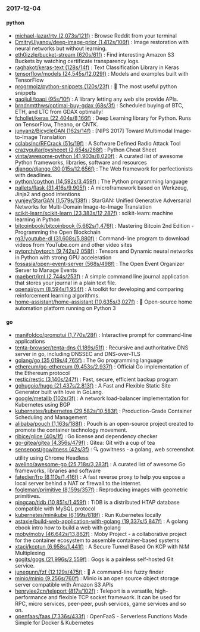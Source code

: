 ### 2017-12-04

#### python
* [michael-lazar/rtv (2,073s/121f)](https://github.com/michael-lazar/rtv) : Browse Reddit from your terminal
* [DmitryUlyanov/deep-image-prior (1,412s/106f)](https://github.com/DmitryUlyanov/deep-image-prior) : Image restoration with neural networks but without learning.
* [eth0izzle/bucket-stream (620s/61f)](https://github.com/eth0izzle/bucket-stream) : Find interesting Amazon S3 Buckets by watching certificate transparency logs.
* [raghakot/keras-text (128s/14f)](https://github.com/raghakot/keras-text) : Text Classification Library in Keras
* [tensorflow/models (24,545s/12,029f)](https://github.com/tensorflow/models) : Models and examples built with TensorFlow
* [progrmoiz/python-snippets (120s/23f)](https://github.com/progrmoiz/python-snippets) : 💯 The most useful python snippets
* [gaojiuli/toapi (95s/10f)](https://github.com/gaojiuli/toapi) : A library letting any web site provide APIs.
* [brndnmtthws/optimal-buy-gdax (68s/3f)](https://github.com/brndnmtthws/optimal-buy-gdax) : Scheduled buying of BTC, ETH, and LTC from GDAX optimally!
* [fchollet/keras (22,404s/8,166f)](https://github.com/fchollet/keras) : Deep Learning library for Python. Runs on TensorFlow, Theano, or CNTK.
* [junyanz/BicycleGAN (162s/14f)](https://github.com/junyanz/BicycleGAN) : [NIPS 2017] Toward Multimodal Image-to-Image Translation
* [cclabsInc/RFCrack (51s/19f)](https://github.com/cclabsInc/RFCrack) : A Software Defined Radio Attack Tool
* [crazyguitar/pysheeet (2,654s/268f)](https://github.com/crazyguitar/pysheeet) : Python Cheat Sheet
* [vinta/awesome-python (41,903s/8,020f)](https://github.com/vinta/awesome-python) : A curated list of awesome Python frameworks, libraries, software and resources
* [django/django (30,015s/12,656f)](https://github.com/django/django) : The Web framework for perfectionists with deadlines.
* [python/cpython (14,592s/3,459f)](https://github.com/python/cpython) : The Python programming language
* [pallets/flask (31,416s/9,905f)](https://github.com/pallets/flask) : A microframework based on Werkzeug, Jinja2 and good intentions
* [yunjey/StarGAN (1,579s/138f)](https://github.com/yunjey/StarGAN) : StarGAN: Unified Generative Adversarial Networks for Multi-Domain Image-to-Image Translation
* [scikit-learn/scikit-learn (23,383s/12,287f)](https://github.com/scikit-learn/scikit-learn) : scikit-learn: machine learning in Python
* [bitcoinbook/bitcoinbook (5,662s/1,476f)](https://github.com/bitcoinbook/bitcoinbook) : Mastering Bitcoin 2nd Edition - Programming the Open Blockchain
* [rg3/youtube-dl (31,608s/5,880f)](https://github.com/rg3/youtube-dl) : Command-line program to download videos from YouTube.com and other video sites
* [pytorch/pytorch (9,742s/2,058f)](https://github.com/pytorch/pytorch) : Tensors and Dynamic neural networks in Python with strong GPU acceleration
* [fossasia/open-event-server (568s/498f)](https://github.com/fossasia/open-event-server) : The Open Event Organizer Server to Manage Events
* [maebert/jrnl (2,744s/253f)](https://github.com/maebert/jrnl) : A simple command line journal application that stores your journal in a plain text file.
* [openai/gym (8,594s/1,954f)](https://github.com/openai/gym) : A toolkit for developing and comparing reinforcement learning algorithms.
* [home-assistant/home-assistant (10,635s/3,027f)](https://github.com/home-assistant/home-assistant) : 🏡 Open-source home automation platform running on Python 3

#### go
* [manifoldco/promptui (1,770s/28f)](https://github.com/manifoldco/promptui) : Interactive prompt for command-line applications
* [tenta-browser/tenta-dns (1,189s/51f)](https://github.com/tenta-browser/tenta-dns) : Recursive and authoritative DNS server in go, including DNSSEC and DNS-over-TLS
* [golang/go (35,019s/4,765f)](https://github.com/golang/go) : The Go programming language
* [ethereum/go-ethereum (9,453s/2,937f)](https://github.com/ethereum/go-ethereum) : Official Go implementation of the Ethereum protocol
* [restic/restic (3,140s/247f)](https://github.com/restic/restic) : Fast, secure, efficient backup program
* [gohugoio/hugo (21,437s/2,813f)](https://github.com/gohugoio/hugo) : A Fast and Flexible Static Site Generator built with love in GoLang.
* [google/metallb (102s/3f)](https://github.com/google/metallb) : A network load-balancer implementation for Kubernetes using BGP
* [kubernetes/kubernetes (29,582s/10,583f)](https://github.com/kubernetes/kubernetes) : Production-Grade Container Scheduling and Management
* [alibaba/pouch (1,163s/188f)](https://github.com/alibaba/pouch) : Pouch is an open-source project created to promote the container technology movement.
* [ribice/glice (40s/1f)](https://github.com/ribice/glice) : Go license and dependency checker
* [go-gitea/gitea (4,356s/479f)](https://github.com/go-gitea/gitea) : Gitea: Git with a cup of tea
* [sensepost/gowitness (42s/3f)](https://github.com/sensepost/gowitness) : 🔍 gowitness - a golang, web screenshot utility using Chrome Headless
* [avelino/awesome-go (25,718s/3,283f)](https://github.com/avelino/awesome-go) : A curated list of awesome Go frameworks, libraries and software
* [fatedier/frp (8,110s/1,416f)](https://github.com/fatedier/frp) : A fast reverse proxy to help you expose a local server behind a NAT or firewall to the internet.
* [fogleman/primitive (8,159s/357f)](https://github.com/fogleman/primitive) : Reproducing images with geometric primitives.
* [pingcap/tidb (10,851s/1,459f)](https://github.com/pingcap/tidb) : TiDB is a distributed HTAP database compatible with MySQL protocol
* [kubernetes/minikube (6,199s/818f)](https://github.com/kubernetes/minikube) : Run Kubernetes locally
* [astaxie/build-web-application-with-golang (19,337s/5,847f)](https://github.com/astaxie/build-web-application-with-golang) : A golang ebook intro how to build a web with golang
* [moby/moby (46,642s/13,862f)](https://github.com/moby/moby) : Moby Project - a collaborative project for the container ecosystem to assemble container-based systems
* [xtaci/kcptun (6,958s/1,441f)](https://github.com/xtaci/kcptun) : A Secure Tunnel Based On KCP with N:M Multiplexing
* [gogits/gogs (21,996s/2,559f)](https://github.com/gogits/gogs) : Gogs is a painless self-hosted Git service.
* [junegunn/fzf (12,129s/475f)](https://github.com/junegunn/fzf) : 🌸 A command-line fuzzy finder
* [minio/minio (9,256s/760f)](https://github.com/minio/minio) : Minio is an open source object storage server compatible with Amazon S3 APIs
* [henrylee2cn/teleport (817s/102f)](https://github.com/henrylee2cn/teleport) : Teleport is a versatile, high-performance and flexible TCP socket framework. It can be used for RPC, micro services, peer-peer, push services, game services and so on.
* [openfaas/faas (7,336s/433f)](https://github.com/openfaas/faas) : OpenFaaS - Serverless Functions Made Simple for Docker & Kubernetes

